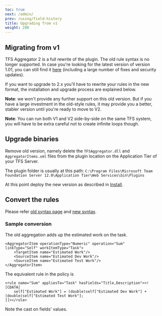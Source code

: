 ```yaml
---
toc: true
next: /admin/
prev: /using/field-history
title: Upgrading from v1
weight: 280
---
```


## Migrating from v1
TFS Aggregator 2 is a full rewrite of the plugin. The old rule syntax is no longer supported. In case you're looking for the latest version of version 1.01, you can still find it [here](https://github.com/tfsaggregator/tfsaggregator/tree/v1.0.1) (including a large number of fixes and security updates).

If you want to upgrade to 2.x you'll have to rewrite your rules in the new format, the installation and upgrade process are explained below.

**Note**: we won't provide any further support on this old version. But if you have a large investment in the old-style rules, it may provide you a better, stabler version until you're ready to move to V2. 

**Note**: You can run both V1 and V2 side-by-side on the same TFS system, you will have to be extra careful not to create infinite loops though.

## Upgrade binaries

Remove old version, namely delete the `TFSAggregator.dll` and `AggregatorItems.xml` files from the plugin location on the Application Tier of your TFS Server.

The plugin folder is usually at this path: `C:\Program Files\Microsoft Team Foundation Server 12.0\Application Tier\Web Services\bin\Plugins`

At this point deploy the new version as described in [Install](/admin/install).



## Convert the rules

Please refer [old syntax page](https://github.com/Vaccano/TFS-Aggregator/blob/master/docs/AggregatorItems-Syntax.md) and [new syntax](/using/policy-syntax).

### Sample conversion

The old aggregation adds up the estimated work on the task.

```
<AggregatorItem operationType="Numeric" operation="Sum" linkType="Self" workItemType="Task">
    <TargetItem name="Estimated Work"/>
    <SourceItem name="Estimated Dev Work"/>
    <SourceItem name="Estimated Test Work"/>
</AggregatorItem>
```

The equivalent rule in the policy is

```
<rule name="Sum" appliesTo="Task" hasFields="Title,Description"><![CDATA[
    self["Estimated Work"] = (double)self["Estimated Dev Work"] + (double)self["Estimated Test Work"];
]]></rule>
```

Note the cast on fields' values.
